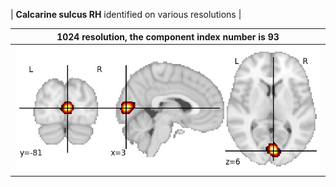 


| **Calcarine sulcus RH** identified on various resolutions |

| 1024 resolution, the component index number is 93|  
|:---:|  
| ![Component 1024](../1024/final/93.jpg "From component 1024: Calcarine sulcus RH") |